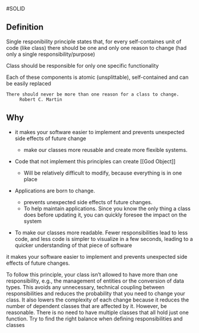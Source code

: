 #SOLID 

## Definition

Single responibility principle states that, for every self-containes unit of code (like class) there should be one and only one reason to change (had only a single responsibility/purpose)

Class should be responsible for only one specific functionality

Each of these components is atomic (unsplittable), self-contained and can be easily replaced


	There should never be more than one reason for a class to change.
		 Robert C. Martin

## Why

- it makes your software easier to implement and prevents unexpected side effects of future change
	-  make our classes more reusable and create more flexible systems.
	
- Code that not implement this principles can create [[God Object]]
	- Will be relatively difficult to modify, because everything is in one place
	
- Applications are born to change.
	- prevents unexpected side effects of future changes.
	- To help maintain applications. Since you know the only thing a class does before updating it, you  can quickly foresee the impact on the system 

- To make our classes more readable. Fewer responsibilities lead to less code, and less code 
is simpler to visualize in a few seconds, leading to a quicker understanding of that piece of 
software

it makes your software easier to implement and prevents unexpected side effects of future changes.

To follow this principle, your class isn’t allowed to have more than one responsibility, e.g., the management of entities or the conversion of data types. 
This avoids any unnecessary, technical coupling between responsibilities and reduces the probability that you need to change your class. It also lowers the complexity of each change because it reduces the number of dependent classes that are affected by it. However, be reasonable.
There is no need to have multiple classes that all hold just one function. Try to find the right balance when defining responsibilities and classes